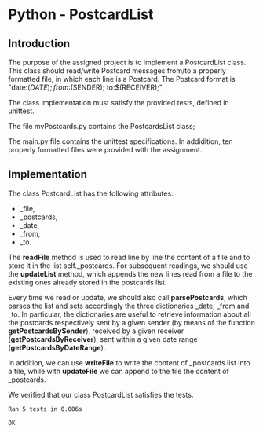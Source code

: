 # Python - PostcardList

## Introduction

The purpose of the assigned project is to implement a PostcardList class. 
This class should read/write Postcard messages from/to a properly formatted
file, in which each line is a Postcard.
The Postcard format is "date:$(DATE); from:$(SENDER); to:$(RECEIVER);".

The class implementation must satisfy the provided tests, defined in unittest.

The file myPostcards.py contains the PostcardsList class;

The main.py file contains the unittest specifications.
In addidition, ten properly formatted files were provided with the assignment.

## Implementation 
The class PostcardList has the following attributes: 
- _file, 
- _postcards, 
- _date, 
- _from, 
- _to. 

The **readFile** method is used to read line by line the content of a file
and to store it in the list self._postcards.
For subsequent readings, we should use the **updateList** method, which appends the new lines read from a file to the existing ones already stored in the postcards list. 

Every time we read or update, we should also call **parsePostcards**, which parses the list and sets accordingly the three dictionaries _date, _from and _to. 
In particular, the dictionaries are useful to retrieve information about all the postcards respectively sent by a given sender (by means of the function **getPostcardsBySender**), 
received by a given receiver (**getPostcardsByReceiver**), 
sent within a given date range (**getPostcardsByDateRange**). 

In addition, we can use **writeFile** to write the content of _postcards list into a file, while with **updateFile** we can append to the file the content of _postcards.

We verified that our class PostcardList satisfies the tests.

```
Ran 5 tests in 0.006s

OK
```
